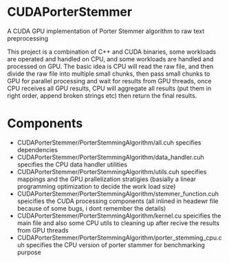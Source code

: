 # CUDAPorterStemmer
A CUDA GPU implementation of Porter Stemmer algorithm to raw text preprocessing

This project is a combination of C++ and CUDA binaries, some workloads are operated and handled on CPU, and some workloads are handled and processed on GPU.
The basic idea is CPU will read the raw file, and then divide the raw file into multiple small chunks, then pass small chunks to GPU for parallel processing and wait for results from GPU threads, once CPU receives all GPU results, CPU will aggregate all results (put them in right order, append broken strings etc) then return the final results. 


# Components
- CUDAPorterStemmer/PorterStemmingAlgorithm/all.cuh specifies dependencies
- CUDAPorterStemmer/PorterStemmingAlgorithm/data_handler.cuh specifies the CPU data handler utilities
- CUDAPorterStemmer/PorterStemmingAlgorithm/utils.cuh specifies mappings and the GPU prallelization stratigies (basially a linear programming optimization to decide the work load size)
- CUDAPorterStemmer/PorterStemmingAlgorithm/stemmer_function.cuh speicifies the CUDA processing components (all inlined in headewr file because of some bugs, i dont remember the details) 
- CUDAPorterStemmer/PorterStemmingAlgorithm/kernel.cu speicifies the main file and also some CPU utils to cleaning up after recive the results from GPU threads
- CUDAPorterStemmer/PorterStemmingAlgorithm/porter_stemming_cpu.cuh specifies the CPU version of porter stammer for benchmarking purpose

